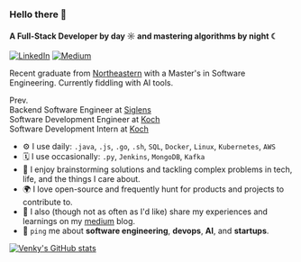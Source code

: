 ### Hello there 👋

#### A Full-Stack Developer by day ☼ and mastering algorithms by night ☾

[![LinkedIn](https://custom-icon-badges.demolab.com/badge/LinkedIn-0A66C2?logo=linkedin-white&logoColor=fff)](https://linkedin.com/in/matamv)
[![Medium](https://img.shields.io/badge/Medium-black?logo=medium&logoColor=white)](https://venkymatam.medium.com/)

Recent graduate from [Northeastern](https://northeastern.edu) with a Master's in Software Engineering. Currently fiddling with AI tools.

Prev.<br>
Backend Software Engineer at [Siglens](https://siglens.com) <br>
Software Development Engineer at [Koch](https://kochinc.com)<br>
Software Development Intern at [Koch](https://kochinc.com)<br>

- ⚙️ I use daily: `.java`, `.js`, `.go`, `.sh`, `SQL`, `Docker`, `Linux`, `Kubernetes`, `AWS`
- 🗓️ I use occasionally: `.py`, `Jenkins`, `MongoDB`, `Kafka`
- 🧠 I enjoy brainstorming solutions and tackling complex problems in tech, life, and the things I care about.
- 🌍 I love open-source and frequently hunt for products and projects to contribute to.
- 📝 I also (though not as often as I'd like) share my experiences and learnings on my [medium](https://img.shields.io/badge/Medium-black?logo=medium&logoColor=white) blog.
- 💬 `ping` me about **software engineering**, **devops**, **AI**, and **startups**.


[![Venky's GitHub stats](https://github-readme-stats.vercel.app/api?username=venkateshamatam&hide=stars&hide_rank=true&include_all_commits=true&show=reviews,prs_merged,prs_merged_percentage)](https://github.com/anuraghazra/github-readme-stats)
